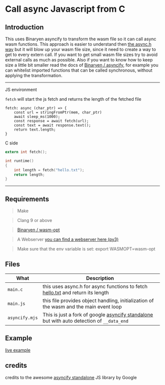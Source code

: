# Call async Javascript from C

## Introduction 

This uses Binaryen asyncify to transform the wasm file so it can call async wasm functions.
This approach is easier to understand then [the async.h way](/async_call_from_c/README.md) but it will blow up your wasm file size, since it need to create a way to get to every extern call.
If you want to get small wasm file sizes try to avoid external calls as much as possible.
Also if you want to know how to keep size a little bit smaller read the docs of [Binaryen / asyncify](https://github.com/WebAssembly/binaryen/blob/master/src/passes/Asyncify.cpp), for example you can whitelist imported functions that can be called synchronous, without applying the transformation.

---
JS environment

`fetch` will start the js fetch and returns the length of the fetched file

```JS
fetch: async (char_ptr) => {
    const url = stringFromPtr(mem, char_ptr)
    await sleep_ms(1000);
    const response = await fetch(url);
    const text = await response.text();
    return text.length;
}
```
C side
```C
extern int fetch();

int runtime()
{
    int length = fetch("hello.txt");	
    return length;
}
```

---

## Requirements

> Make

> Clang 9 or above

> [Binaryen / wasm-opt](https://github.com/WebAssembly/binaryen)

> A Webserver [you can find a webserver here (py3)](../server4.py)

> Make sure that the env variable is set: export WASMOPT=wasm-opt

## Files

What|Description
--------|-----------
`main.c` | this uses async.h for async functions to fetch [hello.txt](hello.txt) and return its length
`main.js` | this file provides object handling, initialization of the wasm and the main event loop
`asyncify.mjs` | This is just a fork of google [asyncify standalone](https://github.com/GoogleChromeLabs/asyncify) but with auto detection of `__data_end`
## Example

[live example](https://k0in.github.io/wasm_stuff/asyncify/index.html)

## credits

credits to the awesome [asyncify standalone](https://github.com/GoogleChromeLabs/asyncify) JS library by Google
